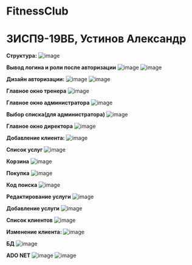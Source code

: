 ﻿# FitnessClub

<h1>3ИСП9-19ВБ, Устинов Александр</h1>

<b>Структура:</b>
![image](https://user-images.githubusercontent.com/116631267/221530731-1a6907ea-fcc4-4dcc-94de-50499d33987b.png)

<b>Вывод логина и роли после авторизации</b>
![image](https://user-images.githubusercontent.com/116631267/227908858-85a111a5-c500-4d15-a97b-739d6781a4b7.png)
![image](https://user-images.githubusercontent.com/116631267/227909072-278aface-eaf8-4ae4-9409-4c6b41de267a.png)

<b>Дизайн авторизации:</b>
![image](https://user-images.githubusercontent.com/116631267/218426872-49d81e90-f1ad-4034-8f33-3076d0cfb1b9.png)
![image](https://user-images.githubusercontent.com/116631267/221531134-a167af19-a54c-4871-a263-eddc8605dd74.png)

<b>Главное окно тренера</b>
![image](https://user-images.githubusercontent.com/116631267/231175650-6224a40a-124e-49aa-bc6c-c9117a65ac66.png)

<b>Главное окно администратора</b>
![image](https://user-images.githubusercontent.com/116631267/231176042-58cd88cc-c925-4bec-ab36-6c5f8f3fe502.png)

<b>Выбор списка(для администратора)</b>
![image](https://user-images.githubusercontent.com/116631267/231176205-63107f61-726a-40a6-a63d-ae3f82fbd7fa.png)

<b>Главное окно директора</b>
![image](https://user-images.githubusercontent.com/116631267/231176365-d0779f55-3f2f-4a99-8027-b7ce0ea64557.png)

<b>Добавление клиента:</b>
![image](https://user-images.githubusercontent.com/116631267/224953017-5dd2d9e7-e6a1-4890-a339-e3defc7ca840.png)

<b>Список услуг</b>
![image](https://user-images.githubusercontent.com/116631267/225892583-043c552a-76d6-41d0-ab53-c76deef97b23.png)

<b>Корзина</b>
![image](https://user-images.githubusercontent.com/116631267/225892770-4c0e86a0-f846-42e4-96c1-fd2521654d9f.png)

<b>Покупка</b>
![image](https://user-images.githubusercontent.com/116631267/226309696-3e20fb93-9689-4eb1-9994-e2268b36771b.png)

<b>Код поиска</b>
![image](https://user-images.githubusercontent.com/116631267/222652756-7d54dd3a-1b43-49f7-9522-8d9b30b7384f.png)

<b>Редактирование услуги</b>
![image](https://user-images.githubusercontent.com/116631267/221531773-53beb6e1-4984-4c24-a4da-7a443cd53777.png)

<b>Добавление услуги</b>
![image](https://user-images.githubusercontent.com/116631267/222432842-34b0f581-c942-4053-9d70-23269cf683cd.png)

<b>Список клиентов</b>
![image](https://user-images.githubusercontent.com/116631267/224952318-2cf1a998-4c2f-4949-9f8a-7fd970cdb162.png)

<b>Изменение клиента: </b>
![image](https://user-images.githubusercontent.com/116631267/224952532-d2b6e017-8f9c-4d7f-aa1c-fa23562287e2.png)

<b>БД</b>
![image](https://user-images.githubusercontent.com/116631267/227908400-22ae14c2-d35b-4417-b446-46dee87db9f5.png)

<b>ADO NET</b>
![image](https://user-images.githubusercontent.com/116631267/218427642-6ef69f3f-c3ce-4441-902b-a22fb51b5418.png)
![image](https://user-images.githubusercontent.com/116631267/218427957-468ed379-ee75-4880-a794-1961322987a5.png)

